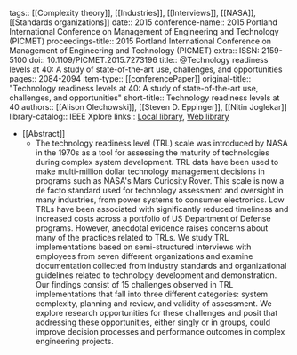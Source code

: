 tags:: [[Complexity theory]], [[Industries]], [[Interviews]], [[NASA]], [[Standards organizations]]
date:: 2015
conference-name:: 2015 Portland International Conference on Management of Engineering and Technology (PICMET)
proceedings-title:: 2015 Portland International Conference on Management of Engineering and Technology (PICMET)
extra:: ISSN: 2159-5100
doi:: 10.1109/PICMET.2015.7273196
title:: @Technology readiness levels at 40: A study of state-of-the-art use, challenges, and opportunities
pages:: 2084-2094
item-type:: [[conferencePaper]]
original-title:: "Technology readiness levels at 40: A study of state-of-the-art use, challenges, and opportunities"
short-title:: Technology readiness levels at 40
authors:: [[Alison Olechowski]], [[Steven D. Eppinger]], [[Nitin Joglekar]]
library-catalog:: IEEE Xplore
links:: [Local library](zotero://select/library/items/Y2SJ87DW), [Web library](https://www.zotero.org/users/6520516/items/Y2SJ87DW)

- [[Abstract]]
	- The technology readiness level (TRL) scale was introduced by NASA in the 1970s as a tool for assessing the maturity of technologies during complex system development. TRL data have been used to make multi-million dollar technology management decisions in programs such as NASA's Mars Curiosity Rover. This scale is now a de facto standard used for technology assessment and oversight in many industries, from power systems to consumer electronics. Low TRLs have been associated with significantly reduced timeliness and increased costs across a portfolio of US Department of Defense programs. However, anecdotal evidence raises concerns about many of the practices related to TRLs. We study TRL implementations based on semi-structured interviews with employees from seven different organizations and examine documentation collected from industry standards and organizational guidelines related to technology development and demonstration. Our findings consist of 15 challenges observed in TRL implementations that fall into three different categories: system complexity, planning and review, and validity of assessment. We explore research opportunities for these challenges and posit that addressing these opportunities, either singly or in groups, could improve decision processes and performance outcomes in complex engineering projects.